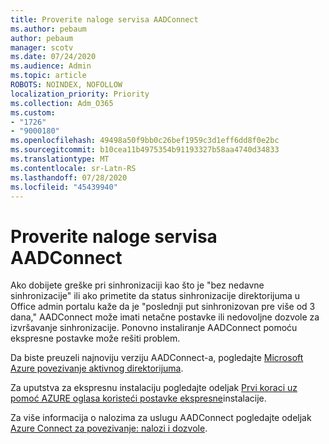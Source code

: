 ```yaml
---
title: Proverite naloge servisa AADConnect
ms.author: pebaum
author: pebaum
manager: scotv
ms.date: 07/24/2020
ms.audience: Admin
ms.topic: article
ROBOTS: NOINDEX, NOFOLLOW
localization_priority: Priority
ms.collection: Adm_O365
ms.custom:
- "1726"
- "9000180"
ms.openlocfilehash: 49498a50f9bb0c26bef1959c3d1eff6dd8f0e2bc
ms.sourcegitcommit: b10cea11b4975354b91193327b58aa4740d34833
ms.translationtype: MT
ms.contentlocale: sr-Latn-RS
ms.lasthandoff: 07/28/2020
ms.locfileid: "45439940"
---
```

# <a name="check-the-aadconnect-service-accounts"></a>Proverite naloge servisa AADConnect

Ako dobijete greške pri sinhronizaciji kao što je "bez nedavne sinhronizacije" ili ako primetite da status sinhronizacije direktorijuma u Office admin portalu kaže da je "poslednji put sinhronizovan pre više od 3 dana," AADConnect može imati netačne postavke ili nedovoljne dozvole za izvršavanje sinhronizacije. Ponovno instaliranje AADConnect pomoću ekspresne postavke može rešiti problem.

Da biste preuzeli najnoviju verziju AADConnect-a, pogledajte [Microsoft Azure povezivanje aktivnog direktorijuma](https://go.microsoft.com/fwlink/?LinkId=615771).

Za uputstva za ekspresnu instalaciju pogledajte odeljak [Prvi koraci uz pomoć AZURE oglasa koristeći postavke ekspresne](https://docs.microsoft.com/azure/active-directory/hybrid/how-to-connect-install-express)instalacije.

Za više informacija o nalozima za uslugu AADConnect pogledajte odeljak [Azure Connect za povezivanje: nalozi i dozvole](https://docs.microsoft.com/azure/active-directory/hybrid/reference-connect-accounts-permissions).